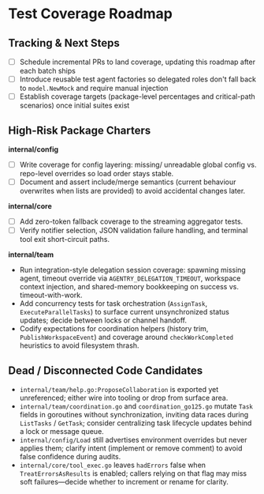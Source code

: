 # Test Coverage Roadmap

## Tracking & Next Steps
- [ ] Schedule incremental PRs to land coverage, updating this roadmap after each batch ships
- [ ] Introduce reusable test agent factories so delegated roles don't fall back to `model.NewMock` and require manual injection
- [ ] Establish coverage targets (package-level percentages and critical-path scenarios) once initial suites exist

## High-Risk Package Charters

**internal/config**
- [ ] Write coverage for config layering: missing/ unreadable global config vs. repo-level overrides so load order stays stable.
- [ ] Document and assert include/merge semantics (current behaviour overwrites when lists are provided) to avoid accidental changes later.

**internal/core**
- [ ] Add zero-token fallback coverage to the streaming aggregator tests.
- [ ] Verify notifier selection, JSON validation failure handling, and terminal tool exit short-circuit paths.

**internal/team**
- Run integration-style delegation session coverage: spawning missing agent, timeout override via `AGENTRY_DELEGATION_TIMEOUT`, workspace context injection, and shared-memory bookkeeping on success vs. timeout-with-work.
- Add concurrency tests for task orchestration (`AssignTask`, `ExecuteParallelTasks`) to surface current unsynchronized status updates; decide between locks or channel handoff.
- Codify expectations for coordination helpers (history trim, `PublishWorkspaceEvent`) and coverage around `checkWorkCompleted` heuristics to avoid filesystem thrash.

## Dead / Disconnected Code Candidates
- `internal/team/help.go:ProposeCollaboration` is exported yet unreferenced; either wire into tooling or drop from surface area.
- `internal/team/coordination.go` and `coordination_go125.go` mutate `Task` fields in goroutines without synchronization, inviting data races during `ListTasks` / `GetTask`; consider centralizing task lifecycle updates behind a lock or message queue.
- `internal/config/Load` still advertises environment overrides but never applies them; clarify intent (implement or remove comment) to avoid false confidence during audits.
- `internal/core/tool_exec.go` leaves `hadErrors` false when `TreatErrorsAsResults` is enabled; callers relying on that flag may miss soft failures—decide whether to increment or rename for clarity.
